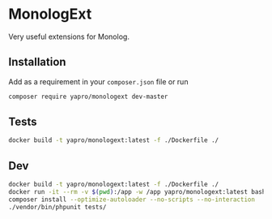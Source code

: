 MonologExt
===============
Very useful extensions for Monolog.

Installation
------------

Add as a requirement in your `composer.json` file or run
```sh
composer require yapro/monologext dev-master
```

Tests
------------
```sh
docker build -t yapro/monologext:latest -f ./Dockerfile ./
```

Dev
------------
```sh
docker build -t yapro/monologext:latest -f ./Dockerfile ./
docker run -it --rm -v $(pwd):/app -w /app yapro/monologext:latest bash
composer install --optimize-autoloader --no-scripts --no-interaction
./vendor/bin/phpunit tests/
```
